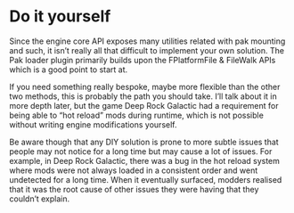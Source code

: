 # Do it yourself
Since the engine core API exposes many utilities related with pak mounting and such, it isn’t really all that difficult to implement your own solution. The Pak loader plugin primarily builds upon the FPlatformFile & FileWalk APIs which is a good point to start at.

If you need something really bespoke, maybe more flexible than the other two methods, this is probably the path you should take. I’ll talk about it in more depth later, but the game Deep Rock Galactic had a requirement for being able to “hot reload” mods during runtime, which is not possible without writing engine modifications yourself. 

Be aware though that any DIY solution is prone to more subtle issues that people may not notice for a long time but may cause a lot of issues. For example, in Deep Rock Galactic, there was a bug in the hot reload system where mods were not always loaded in a consistent order and went undetected for a long time. When it eventually surfaced, modders realised that it was the root cause of other issues they were having that they couldn’t explain. 